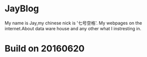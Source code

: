 # JayBlog
My name is Jay,my chinese nick is '七号空格'.
My webpages on the internet.About data ware house and any other what I instresting in.
# Build on 20160620
